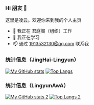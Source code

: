 ### Hi 朋友 👋
这里是凌云。欢迎你来到我的个人主页
- 🔭 我正在 君庭阁（组织）工作
- 🌱 我正在学习 
- 📫 通过 1913532130@qq.com 联系我

### 统计信息（JingHai-Lingyun）
[![My GitHub stats](https://github-readme-stats.vercel.app/api?username=JingHai-Lingyun&show_icons=true)](https://github.com/JingHai-Lingyun)
[![Top Langs](https://github-readme-stats.vercel.app/api/top-langs/?username=JingHai-Lingyun&layout=compact)](https://github.com/JingHai-Lingyun)

### 统计信息（LingyunAwA）
[![My GitHub stats 2](https://github-readme-stats.vercel.app/api?username=LingyunAwA&show_icons=true)](https://github.com/JingHai-Lingyun)
[![Top Langs 2](https://github-readme-stats.vercel.app/api/top-langs/?username=LingyunAwA&layout=compact)](https://github.com/JingHai-Lingyun)